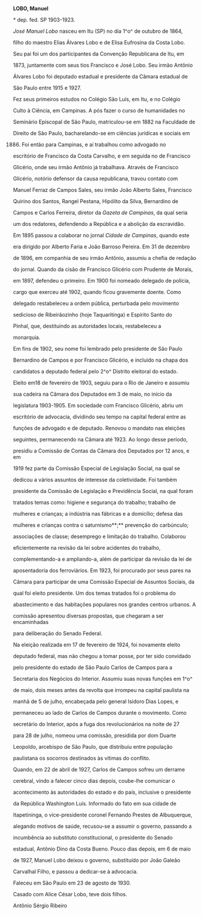 **LOBO, Manuel**



\* dep. fed. SP 1903-1923.



*José Manuel Lobo* nasceu em Itu (SP) no dia 1^o^ de outubro de 1864,

filho do maestro Elias Álvares Lobo e de Elisa Eufrosina da Costa Lobo.

Seu pai foi um dos participantes da Convenção Republicana de Itu, em

1873, juntamente com seus tios Francisco e José Lobo. Seu irmão Antônio

Álvares Lobo foi deputado estadual e presidente da Câmara estadual de

São Paulo entre 1915 e 1927.



Fez seus primeiros estudos no Colégio São Luís, em Itu, e no Colégio

Culto à Ciência, em Campinas. A pós fazer o curso de humanidades no

Seminário Episcopal de São Paulo, matriculou-se em 1882 na Faculdade de

Direito de São Paulo, bacharelando-se em ciências jurídicas e sociais em

1886. Foi então para Campinas, e aí trabalhou como advogado no

escritório de Francisco da Costa Carvalho, e em seguida no de Francisco

Glicério, onde seu irmão Antônio já trabalhava. Através de Francisco

Glicério, notório defensor da causa republicana, travou contato com

Manuel Ferraz de Campos Sales, seu irmão João Alberto Sales, Francisco

Quirino dos Santos, Rangel Pestana, Hipólito da Silva, Bernardino de

Campos e Carlos Ferreira, diretor da *Gazeta de Campinas*, da qual seria

um dos redatores, defendendo a República e a abolição da escravidão.



Em 1895 passou a colaborar no jornal *Cidade de Campinas*, quando este

era dirigido por Alberto Faria e João Barroso Pereira. Em 31 de dezembro

de 1896, em companhia de seu irmão Antônio, assumiu a chefia de redação

do jornal. Quando da cisão de Francisco Glicério com Prudente de Morais,

em 1897, defendeu o primeiro. Em 1900 foi nomeado delegado de polícia,

cargo que exerceu até 1902, quando ficou gravemente doente. Como

delegado restabeleceu a ordem pública, perturbada pelo movimento

sedicioso de Ribeirãozinho (hoje Taquaritinga) e Espírito Santo do

Pinhal, que, destituindo as autoridades locais, restabeleceu a

monarquia.



Em fins de 1902, seu nome foi lembrado pelo presidente de São Paulo

Bernardino de Campos e por Francisco Glicério, e incluído na chapa dos

candidatos a deputado federal pelo 2^o^ Distrito eleitoral do estado.

Eleito em18 de fevereiro de 1903, seguiu para o Rio de Janeiro e assumiu

sua cadeira na Câmara dos Deputados em 3 de maio, no início da

legislatura 1903-1905. Em sociedade com Francisco Glicério, abriu um

escritório de advocacia, dividindo seu tempo na capital federal entre as

funções de advogado e de deputado. Renovou o mandato nas eleições

seguintes, permanecendo na Câmara até 1923. Ao longo desse período,

presidiu a Comissão de Contas da Câmara dos Deputados por 12 anos, e em

1919 fez parte da Comissão Especial de Legislação Social, na qual se

dedicou a vários assuntos de interesse da coletividade. Foi também

presidente da Comissão de Legislação e Previdência Social, na qual foram

tratados temas como: higiene e segurança do trabalho; trabalho de

mulheres e crianças; a indústria nas fábricas e a domicílio; defesa das

mulheres e crianças contra o saturnismo**;** prevenção do carbúnculo;

associações de classe; desemprego e limitação do trabalho. Colaborou

eficientemente na revisão da lei sobre acidentes do trabalho,

complementando-a e ampliando-a, além de participar da revisão da lei de

aposentadoria dos ferroviários. Em 1923, foi procurado por seus pares na

Câmara para participar de uma Comissão Especial de Assuntos Sociais, da

qual foi eleito presidente. Um dos temas tratados foi o problema do

abastecimento e das habitações populares nos grandes centros urbanos. A

comissão apresentou diversas propostas, que chegaram a ser encaminhadas

para deliberação do Senado Federal.



Na eleição realizada em 17 de fevereiro de 1924, foi novamente eleito

deputado federal, mas não chegou a tomar posse, por ter sido convidado

pelo presidente do estado de São Paulo Carlos de Campos para a

Secretaria dos Negócios do Interior. Assumiu suas novas funções em 1^o^

de maio, dois meses antes da revolta que irrompeu na capital paulista na

manhã de 5 de julho, encabeçada pelo general Isidoro Dias Lopes, e

permaneceu ao lado de Carlos de Campos durante o movimento. Como

secretário do Interior, após a fuga dos revolucionários na noite de 27

para 28 de julho, nomeou uma comissão, presidida por dom Duarte

Leopoldo, arcebispo de São Paulo, que distribuiu entre população

paulistana os socorros destinados às vítimas do conflito.



Quando, em 22 de abril de 1927, Carlos de Campos sofreu um derrame

cerebral, vindo a falecer cinco dias depois, coube-lhe comunicar o

acontecimento às autoridades do estado e do país, inclusive o presidente

da República Washington Luís. Informado do fato em sua cidade de

Itapetininga, o vice-presidente coronel Fernando Prestes de Albuquerque,

alegando motivos de saúde, recusou-se a assumir o governo, passando a

incumbência ao substituto constitucional, o presidente do Senado

estadual, Antônio Dino da Costa Bueno. Pouco dias depois, em 6 de maio

de 1927, Manuel Lobo deixou o governo, substituído por João Galeão

Carvalhal Filho, e passou a dedicar-se à advocacia.



Faleceu em São Paulo em 23 de agosto de 1930.



Casado com Alice César Lobo, teve dois filhos.



Antônio Sérgio Ribeiro



